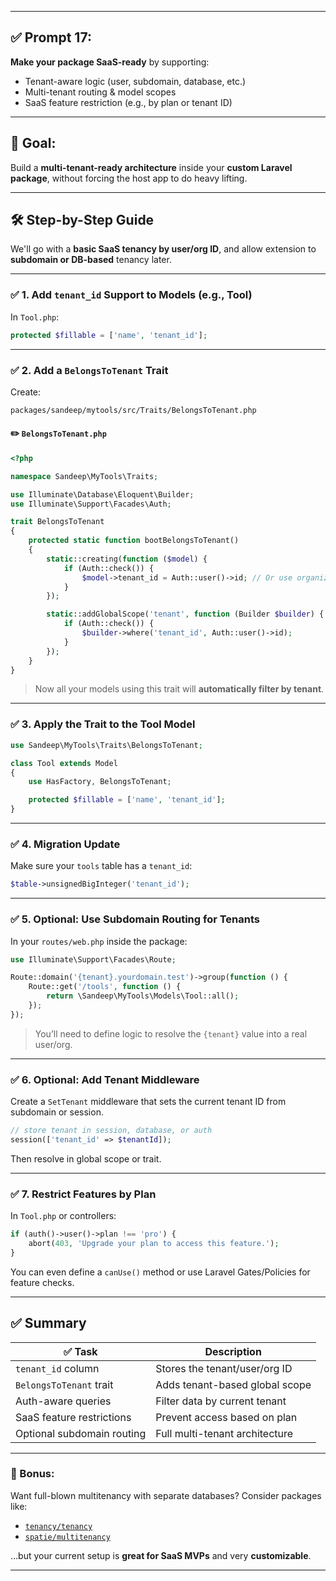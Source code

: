 
---

## ✅ Prompt 17:

**Make your package SaaS-ready** by supporting:

* Tenant-aware logic (user, subdomain, database, etc.)
* Multi-tenant routing & model scopes
* SaaS feature restriction (e.g., by plan or tenant ID)

---

## 🎯 Goal:

Build a **multi-tenant-ready architecture** inside your **custom Laravel package**, without forcing the host app to do heavy lifting.

---

## 🛠️ Step-by-Step Guide

We'll go with a **basic SaaS tenancy by user/org ID**, and allow extension to **subdomain or DB-based** tenancy later.

---

### ✅ 1. Add `tenant_id` Support to Models (e.g., Tool)

In `Tool.php`:

```php
protected $fillable = ['name', 'tenant_id'];
```

---

### ✅ 2. Add a `BelongsToTenant` Trait

Create:

```bash
packages/sandeep/mytools/src/Traits/BelongsToTenant.php
```

#### ✏️ `BelongsToTenant.php`

```php
<?php

namespace Sandeep\MyTools\Traits;

use Illuminate\Database\Eloquent\Builder;
use Illuminate\Support\Facades\Auth;

trait BelongsToTenant
{
    protected static function bootBelongsToTenant()
    {
        static::creating(function ($model) {
            if (Auth::check()) {
                $model->tenant_id = Auth::user()->id; // Or use organization_id
            }
        });

        static::addGlobalScope('tenant', function (Builder $builder) {
            if (Auth::check()) {
                $builder->where('tenant_id', Auth::user()->id);
            }
        });
    }
}
```

> Now all your models using this trait will **automatically filter by tenant**.

---

### ✅ 3. Apply the Trait to the Tool Model

```php
use Sandeep\MyTools\Traits\BelongsToTenant;

class Tool extends Model
{
    use HasFactory, BelongsToTenant;

    protected $fillable = ['name', 'tenant_id'];
}
```

---

### ✅ 4. Migration Update

Make sure your `tools` table has a `tenant_id`:

```php
$table->unsignedBigInteger('tenant_id');
```

---

### ✅ 5. Optional: Use Subdomain Routing for Tenants

In your `routes/web.php` inside the package:

```php
use Illuminate\Support\Facades\Route;

Route::domain('{tenant}.yourdomain.test')->group(function () {
    Route::get('/tools', function () {
        return \Sandeep\MyTools\Models\Tool::all();
    });
});
```

> You’ll need to define logic to resolve the `{tenant}` value into a real user/org.

---

### ✅ 6. Optional: Add Tenant Middleware

Create a `SetTenant` middleware that sets the current tenant ID from subdomain or session.

```php
// store tenant in session, database, or auth
session(['tenant_id' => $tenantId]);
```

Then resolve in global scope or trait.

---

### ✅ 7. Restrict Features by Plan

In `Tool.php` or controllers:

```php
if (auth()->user()->plan !== 'pro') {
    abort(403, 'Upgrade your plan to access this feature.');
}
```

You can even define a `canUse()` method or use Laravel Gates/Policies for feature checks.

---

## ✅ Summary

| ✅ Task                     | Description                    |
| -------------------------- | ------------------------------ |
| `tenant_id` column         | Stores the tenant/user/org ID  |
| `BelongsToTenant` trait    | Adds tenant-based global scope |
| Auth-aware queries         | Filter data by current tenant  |
| SaaS feature restrictions  | Prevent access based on plan   |
| Optional subdomain routing | Full multi-tenant architecture |

---

### 🧠 Bonus:

Want full-blown multitenancy with separate databases? Consider packages like:

* [`tenancy/tenancy`](https://github.com/tenancy/tenancy)
* [`spatie/multitenancy`](https://github.com/spatie/laravel-multitenancy)

…but your current setup is **great for SaaS MVPs** and very **customizable**.

---
